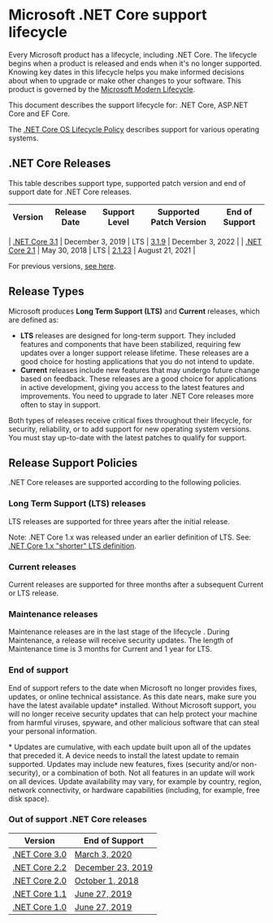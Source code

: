 # Microsoft .NET Core support lifecycle

Every Microsoft product has a lifecycle, including .NET Core. The lifecycle begins when a product is released and ends when it's no longer supported. Knowing key dates in this lifecycle helps you make informed decisions about when to upgrade or make other changes to your software. This product is governed by the [Microsoft Modern Lifecycle](https://support.microsoft.com/help/30881/modern-lifecycle-policy).

This document describes the support lifecycle for: .NET Core, ASP.NET Core and EF Core.

The [.NET Core OS Lifecycle Policy](https://github.com/dotnet/core/blob/master/os-lifecycle-policy.md) describes support for various operating systems.

## .NET Core Releases

This table describes support type, supported patch version and end of support date for .NET Core releases.

|  Version  |  Release Date | Support Level | Supported Patch Version | End of Support |
| -- | -- | -- | -- | -- |

| [.NET Core 3.1](https://devblogs.microsoft.com/dotnet/announcing-net-core-3-1/) | December 3, 2019 | LTS | [3.1.9](https://dotnet.microsoft.com/download/dotnet-core/3.1) | December 3, 2022 |
| [.NET Core 2.1](https://blogs.msdn.microsoft.com/dotnet/2018/05/30/announcing-net-core-2-1) | May 30, 2018 | LTS | [2.1.23](https://dotnet.microsoft.com/download/dotnet-core/2.1) | August 21, 2021 |

For previous versions, [see here](https://dotnet.microsoft.com/platform/support/policy/dotnet-core).

## Release Types

Microsoft produces **Long Term Support (LTS)** and **Current** releases, which are defined as:

* **LTS** releases are designed for long-term support. They included features and components that have been stabilized, requiring few updates over a longer support release lifetime. These releases are a good choice for hosting applications that you do not intend to update.
* **Current** releases include new features that may undergo future change based on feedback. These releases are a good choice for applications in active development, giving you access to the latest features and improvements. You need to upgrade to later .NET Core releases more often to stay in support.

Both types of releases receive critical fixes throughout their lifecycle, for security, reliability, or to add support for new operating system versions. You must stay up-to-date with the latest patches to qualify for support.

## Release Support Policies

.NET Core releases are supported according to the following policies.

### Long Term Support (LTS) releases

LTS releases are supported for three years after the initial release.

Note: .NET Core 1.x was released under an earlier definition of LTS. See: [.NET Core 1.x "shorter" LTS definition](https://github.com/dotnet/core/blob/e2f22a7106860c0e5dc98bb36dc648a779944ad5/microsoft-support.md#long-term-support-lts-releases).

### Current releases

Current releases are supported for three months after a subsequent Current or LTS release.

### Maintenance releases

Maintenance releases are in the last stage of the lifecycle . During Maintenance, a release will receive security updates. The length of Maintenance time is 3 months for Current and 1 year for LTS.

### End of support

End of support refers to the date when Microsoft no longer provides fixes, updates, or online technical assistance. As this date nears, make sure you have the latest available update\* installed. Without Microsoft support, you will no longer receive security updates that can help protect your machine from harmful viruses, spyware, and other malicious software that can steal your personal information.

\* Updates are cumulative, with each update built upon all of the updates that preceded it. A device needs to install the latest update to remain supported. Updates may include new features, fixes (security and/or non-security), or a combination of both. Not all features in an update will work on all devices. Update availability may vary, for example by country, region, network connectivity, or hardware capabilities (including, for example, free disk space).

### Out of support .NET Core releases

|  Version  |  End of Support |
| -- | -- |
| [.NET Core 3.0](https://devblogs.microsoft.com/dotnet/announcing-net-core-3-0/) | [March 3, 2020](https://devblogs.microsoft.com/dotnet/net-core-3-0-end-of-life/) |
| [.NET Core 2.2](https://devblogs.microsoft.com/dotnet/announcing-net-core-2-2/) | [December 23, 2019](https://devblogs.microsoft.com/dotnet/net-core-2-2-will-reach-end-of-life-on-december-23-2019/)
| [.NET Core 2.0](https://blogs.msdn.microsoft.com/dotnet/2017/08/14/announcing-net-core-2-0/) | [October 1, 2018](https://devblogs.microsoft.com/dotnet/net-core-2-0-will-reach-end-of-life-on-september-1-2018/)
| [.NET Core 1.1](https://blogs.msdn.microsoft.com/dotnet/2016/11/16/announcing-net-core-1-1/) | [June 27, 2019](https://devblogs.microsoft.com/dotnet/net-core-1-0-and-1-1-will-reach-end-of-life-on-june-27-2019/)
| [.NET Core 1.0](https://blogs.msdn.microsoft.com/dotnet/2016/06/27/announcing-net-core-1-0/) | [June 27, 2019](https://devblogs.microsoft.com/dotnet/net-core-1-0-and-1-1-will-reach-end-of-life-on-june-27-2019/)
